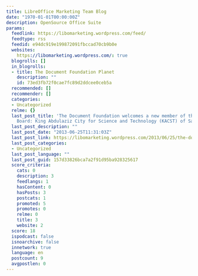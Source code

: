 ```yaml
---
title: LibreOffice Marketing Team Blog
date: "1970-01-01T00:00:00Z"
description: OpenSource Office Suite
params:
  feedlink: https://libomarketing.wordpress.com/feed/
  feedtype: rss
  feedid: e94dc919e199872091fbccad70cb9b0e
  websites:
    https://libomarketing.wordpress.com/: true
  blogrolls: []
  in_blogrolls:
  - title: The Document Foundation Planet
    description: ""
    id: 73ed3fb72f0cae7fc89d2ddcee0ceb5a
  recommended: []
  recommender: []
  categories:
  - Uncategorized
  relme: {}
  last_post_title: 'The Document Foundation welcomes a new member of the Advisory
    Board: King Abdulaziz City for Science and Technology (KACST) of Saudi Arabia'
  last_post_description: ""
  last_post_date: "2013-06-25T11:31:03Z"
  last_post_link: https://libomarketing.wordpress.com/2013/06/25/the-document-foundation-welcomes-a-new-member-of-the-advisory-board-king-abdulaziz-city-for-science-and-technology-kacst-of-saudi-arabia/
  last_post_categories:
  - Uncategorized
  last_post_language: ""
  last_post_guid: 157d33826bca7a2f91d95ba928325617
  score_criteria:
    cats: 0
    description: 3
    feedlangs: 1
    hasContent: 0
    hasPosts: 3
    postcats: 1
    promoted: 5
    promotes: 0
    relme: 0
    title: 3
    website: 2
  score: 18
  ispodcast: false
  isnoarchive: false
  innetwork: true
  language: en
  postcount: 9
  avgpostlen: 0
---
```

